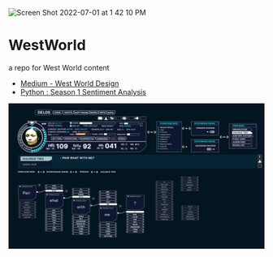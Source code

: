 
![Screen Shot 2022-07-01 at 1 42 10 PM](https://user-images.githubusercontent.com/55933131/176959409-f5fc1349-ce22-44b1-a90a-edcc0313b80c.png)


# WestWorld

a repo for West World content

- [Medium - West World Design](https://medium.com/@clarklab/the-design-of-westworld-958da3d64782)
- [Python : Season 1 Sentiment Analysis](https://github.com/EricLu317/West-World-S1-Finale-Character-Sentiment)



![](DELOS-PANEL.png)